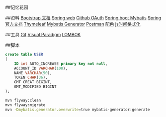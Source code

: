 ##记忆花园

##资料
[Bootstrap 文档](https://v3.bootcss.com/getting-started/)
[Spring web](https://spring.io/guides/gs/serving-web-content/)
[Github OAuth](https://docs.github.com/en/developers/apps/building-oauth-apps)
[Spring boot Mybatis](http://mybatis.org/spring-boot-starter/mybatis-spring-boot-autoconfigure/)
[Spring 官方文档](https://docs.spring.io/spring-boot/docs/2.0.0.RC1/reference/htmlsingle/)
[Thymeleaf](https://www.thymeleaf.org/doc/tutorials/3.0/usingthymeleaf.html)
[Mybatis Generator](https://mybatis.org/generator/)
[Postman](chrome-extension://coohjcphdfgbiolnekdpbcijmhambjff/index.html)
[配色](https://webgradients.com/)
[js时间格式化](http://momentjs.cn/)

##工具
[Git](https://git-scm.com/download)
[Visual Paradigm](https://www.visual-paradigm.com)
[LOMBOK](https://projectlombok.org/)

##脚本
```sql
create table USER
(
	ID int AUTO_INCREASE primary key not null,
	ACCOUNT_ID VARCHAR(100),
	NAME VARCHAR(50),
	TOKEN CHAR(36),
	GMT_CREAT BIGINT,
	GMT_MODIFIED BIGINT
);
```

```bash
mvn flyway:clean
mvn flyway:migrate
mvn -Dmybatis.generator.overwrite=true mybatis-generator:generate
```